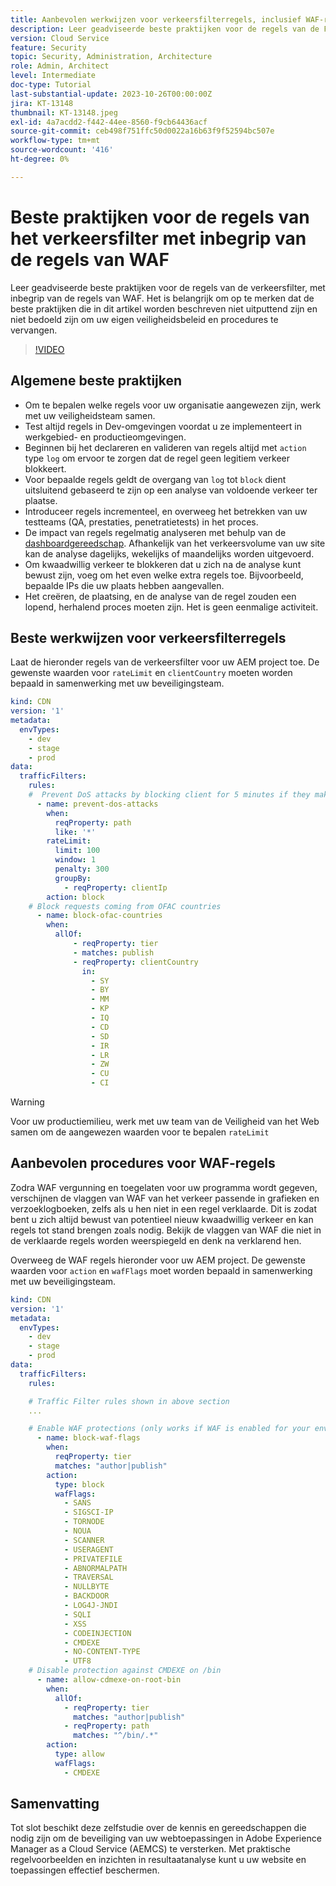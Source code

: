 ```yaml
---
title: Aanbevolen werkwijzen voor verkeersfilterregels, inclusief WAF-regels
description: Leer geadviseerde beste praktijken voor de regels van de Filter van het Verkeer met inbegrip van de regels van WAF.
version: Cloud Service
feature: Security
topic: Security, Administration, Architecture
role: Admin, Architect
level: Intermediate
doc-type: Tutorial
last-substantial-update: 2023-10-26T00:00:00Z
jira: KT-13148
thumbnail: KT-13148.jpeg
exl-id: 4a7acdd2-f442-44ee-8560-f9cb64436acf
source-git-commit: ceb498f751ffc50d0022a16b63f9f52594bc507e
workflow-type: tm+mt
source-wordcount: '416'
ht-degree: 0%

---
```


# Beste praktijken voor de regels van het verkeersfilter met inbegrip van de regels van WAF

Leer geadviseerde beste praktijken voor de regels van de verkeersfilter, met inbegrip van de regels van WAF. Het is belangrijk om op te merken dat de beste praktijken die in dit artikel worden beschreven niet uitputtend zijn en niet bedoeld zijn om uw eigen veiligheidsbeleid en procedures te vervangen.

>[!VIDEO](https://video.tv.adobe.com/v/3425408?quality=12&learn=on)

## Algemene beste praktijken

- Om te bepalen welke regels voor uw organisatie aangewezen zijn, werk met uw veiligheidsteam samen.
- Test altijd regels in Dev-omgevingen voordat u ze implementeert in werkgebied- en productieomgevingen.
- Beginnen bij het declareren en valideren van regels altijd met `action` type `log` om ervoor te zorgen dat de regel geen legitiem verkeer blokkeert.
- Voor bepaalde regels geldt de overgang van `log` tot `block` dient uitsluitend gebaseerd te zijn op een analyse van voldoende verkeer ter plaatse.
- Introduceer regels incrementeel, en overweeg het betrekken van uw testteams (QA, prestaties, penetratietests) in het proces.
- De impact van regels regelmatig analyseren met behulp van de [dashboardgereedschap](https://github.com/adobe/AEMCS-CDN-Log-Analysis-ELK-Tool). Afhankelijk van het verkeersvolume van uw site kan de analyse dagelijks, wekelijks of maandelijks worden uitgevoerd.
- Om kwaadwillig verkeer te blokkeren dat u zich na de analyse kunt bewust zijn, voeg om het even welke extra regels toe. Bijvoorbeeld, bepaalde IPs die uw plaats hebben aangevallen.
- Het creëren, de plaatsing, en de analyse van de regel zouden een lopend, herhalend proces moeten zijn. Het is geen eenmalige activiteit.

## Beste werkwijzen voor verkeersfilterregels

Laat de hieronder regels van de verkeersfilter voor uw AEM project toe. De gewenste waarden voor `rateLimit` en `clientCountry` moeten worden bepaald in samenwerking met uw beveiligingsteam.

```yaml
kind: CDN
version: '1'
metadata:
  envTypes:
    - dev
    - stage
    - prod
data:
  trafficFilters:
    rules:
    #  Prevent DoS attacks by blocking client for 5 minutes if they make more than 100 requests in 1 second.
      - name: prevent-dos-attacks
        when:
          reqProperty: path
          like: '*'
        rateLimit:
          limit: 100
          window: 1
          penalty: 300
          groupBy:
            - reqProperty: clientIp
        action: block
    # Block requests coming from OFAC countries
      - name: block-ofac-countries
        when:
          allOf:
              - reqProperty: tier
              - matches: publish
              - reqProperty: clientCountry
                in:
                  - SY
                  - BY
                  - MM
                  - KP
                  - IQ
                  - CD
                  - SD
                  - IR
                  - LR
                  - ZW
                  - CU
                  - CI
```

>[!WARNING]
>
>Voor uw productiemilieu, werk met uw team van de Veiligheid van het Web samen om de aangewezen waarden voor te bepalen `rateLimit`

## Aanbevolen procedures voor WAF-regels

Zodra WAF vergunning en toegelaten voor uw programma wordt gegeven, verschijnen de vlaggen van WAF van het verkeer passende in grafieken en verzoeklogboeken, zelfs als u hen niet in een regel verklaarde. Dit is zodat bent u zich altijd bewust van potentieel nieuw kwaadwillig verkeer en kan regels tot stand brengen zoals nodig. Bekijk de vlaggen van WAF die niet in de verklaarde regels worden weerspiegeld en denk na verklarend hen.

Overweeg de WAF regels hieronder voor uw AEM project. De gewenste waarden voor `action` en `wafFlags` moet worden bepaald in samenwerking met uw beveiligingsteam.

```yaml
kind: CDN
version: '1'
metadata:
  envTypes:
    - dev
    - stage
    - prod
data:
  trafficFilters:
    rules:

    # Traffic Filter rules shown in above section
    ...

    # Enable WAF protections (only works if WAF is enabled for your environment)
      - name: block-waf-flags
        when:
          reqProperty: tier
          matches: "author|publish"
        action:
          type: block
          wafFlags:
            - SANS
            - SIGSCI-IP
            - TORNODE
            - NOUA
            - SCANNER
            - USERAGENT
            - PRIVATEFILE
            - ABNORMALPATH
            - TRAVERSAL
            - NULLBYTE
            - BACKDOOR
            - LOG4J-JNDI
            - SQLI
            - XSS
            - CODEINJECTION
            - CMDEXE
            - NO-CONTENT-TYPE
            - UTF8
    # Disable protection against CMDEXE on /bin
      - name: allow-cdmexe-on-root-bin
        when:
          allOf:
            - reqProperty: tier
              matches: "author|publish"
            - reqProperty: path
              matches: "^/bin/.*"
        action:
          type: allow
          wafFlags:
            - CMDEXE
```

## Samenvatting

Tot slot beschikt deze zelfstudie over de kennis en gereedschappen die nodig zijn om de beveiliging van uw webtoepassingen in Adobe Experience Manager as a Cloud Service (AEMCS) te versterken. Met praktische regelvoorbeelden en inzichten in resultaatanalyse kunt u uw website en toepassingen effectief beschermen.



